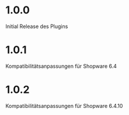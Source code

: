 # 1.0.0
Initial Release des Plugins

# 1.0.1
Kompatibilitätsanpassungen für Shopware 6.4

# 1.0.2
Kompatibilitätsanpassungen für Shopware 6.4.10
